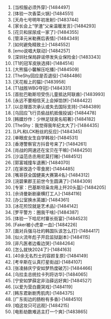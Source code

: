 
1. [当校服必须外穿]-[1484497]
1. [体验一次香菜火锅]-[1484551]
1. [天舟七号明年初发射]-[1483744]
1. [家长会上“学渣”父亲温暖发言]-[1484293]
1. [花贝和尿尿成一家了]-[1484355]
1. [管泽元米勒赛后表情]-[1484349]
1. [如何避免精致土]-[1484552]
1. [emo说唱大联动]-[1484257]
1. [深圳社保局辟谣停发失业保险金]-[1483343]
1. [T1的冠军皮肤选择]-[1484514]
1. [大熊猫小馨解压吃播]-[1484509]
1. [TheShy回应是否退役]-[1484486]
1. [天花板上的猫]-[1483958]
1. [T1战胜WBG夺冠]-[1484331]
1. [首批巴勒斯坦受伤儿童抵达阿联酋]-[1483993]
1. [永远不要相信天上会掉馅饼]-[1484422]
1. [以总理首次承认或失去国际支持]-[1484389]
1. [乌回应飞行员偷战机抵俄投诚]-[1484478]
1. [韩媒炒作：少林足球臭名昭著]-[1484182]
1. [TheShy：我觉得我年纪太大了]-[1484435]
1. [LPL和LCK粉丝的反应]-[1484345]
1. [单眼皮女生自学韩妆]-[1484531]
1. [香港警察官方抖音号来了]-[1484261]
1. [肖战的网速还在宝贝在干嘛]-[1484250]
1. [沙溢范丞丞用尼莫打赌]-[1484512]
1. [郭富城撞车退赛]-[1484070]
1. [在家改造个零食房]-[1484485]
1. [嘴哥获全国健美大赛第4名]-[1484312]
1. [浣碧果郡王前世今生圆满了]-[1484309]
1. [专家：巴基斯坦枭龙用上歼20头盔]-[1484205]
1. [佘诗曼新剧豪横打工人]-[1484116]
1. [办公室换水英雄]-[1484361]
1. [冰花煎饺就是艺术品]-[1484142]
1. [罗平警方：圈我干啥]-[1484387]
1. [体验一下哈尼村寨长街宴]-[1484523]
1. [Faker被小虎拿一血]-[1484226]
1. [面对兵强马壮的韩国队该怎么打]-[1484417]
1. [似火流年彪子开启监狱副本]-[1484115]
1. [非凡医者边看边哭]-[1484264]
1. [怎么就快2024了]-[1484163]
1. [40余无名烈士的容颜复原]-[1484149]
1. [考辛斯在认真打星街战]-[1484107]
1. [张凌赫庆宁安如梦热度破万]-[1484466]
1. [乌拉圭总统拉卡列将访华]-[1484065]
1. [宁安如梦薛定非治薛远好爽]-[1484527]
1. [以爱为营白鹿哭戏]-[1484119]
1. [韩东君新剧秀肌肉]-[1484375]
1. [广东街边的肠粉有多香]-[1484510]
1. [咱这妆只可远观]-[1484215]
1. [电影劫数难逃主打一个爽]-[1483865]